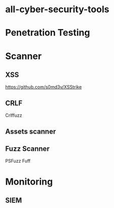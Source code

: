 # all-cyber-security-tools

# Penetration Testing 
# Scanner 

## XSS
https://github.com/s0md3v/XSStrike

## CRLF
Crlffuzz

## Assets scanner 

## Fuzz Scanner 
PSFuzz
Fuff

# Monitoring 
## SIEM


